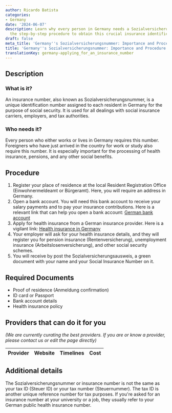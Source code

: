 ```yaml
---
author: Ricardo Batista
categories:
- Germany
date: '2024-06-07'
description: Learn why every person in Germany needs a Sozialversicherungsnummer and
  the step-by-step procedure to obtain this crucial insurance identification number.
draft: false
meta_title: 'Germany''s Sozialversicherungsnummer: Importance and Procedure'
title: 'Germany''s Sozialversicherungsnummer: Importance and Procedure'
translationKey: germany-applying_for_an_insurance_number
---
```



## Description
### What is it?
An insurance number, also known as Sozialversicherungsnummer, is a unique identification number assigned to each resident in Germany for the purpose of social security. It is used for all dealings with social insurance carriers, employers, and tax authorities.

### Who needs it?
Every person who either works or lives in Germany requires this number. Foreigners who have just arrived in the country for work or study also require this number. It is especially important for the processing of health insurance, pensions, and any other social benefits.

## Procedure
1. Register your place of residence at the local Resident Registration Office (Einwohnermeldeamt or Bürgeramt). Here, you will require an address in Germany.
2. Open a bank account. You will need this bank account to receive your salary payments and to pay your insurance contributions. Here is a relevant link that can help you open a bank account: [German bank account](https://www.german-way.com/travel-and-tourism/living-in-germany/banking/)
3. Apply for health insurance from a German insurance provider. Here is a vigilant link: [Health insurance in Germany](https://www.german-way.com/travel-and-tourism/health-care/health-insurance/)
4. Your employer will ask for your health insurance details, and they will register you for pension insurance (Rentenversicherung), unemployment insurance (Arbeitslosenversicherung), and other social security schemes.
5. You will receive by post the Sozialversicherungsausweis, a green document with your name and your Social Insurance Number on it.

## Required Documents
- Proof of residence (Anmeldung confirmation)
- ID card or Passport
- Bank account details
- Health insurance policy

## Providers that can do it for you

_(We are currently curating the best providers. If you are or know a provider, please contact us or edit the page directly)_

| Provider        |     Website     |     Timelines    |       Cost      |
| --------------- | --------------- |  :-------------: | :-------------: |

## Additional details
The Sozialversicherungsnummer or insurance number is not the same as your tax ID (Steuer ID) or your tax number (Steuernummer). The tax ID is another unique reference number for tax purposes. If you're asked for an insurance number at your university or a job, they usually refer to your German public health insurance number.